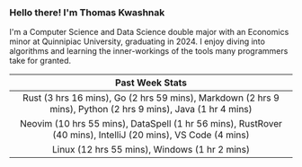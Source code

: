 
### Hello there! I'm Thomas Kwashnak

I'm a Computer Science and Data Science double major with an Economics
minor at Quinnipiac University, graduating in 2024.
I enjoy diving into algorithms and learning the inner-workings of the tools
many programmers take for granted.

| Past Week Stats |
| :---: |
| Rust (3 hrs 16 mins), Go (2 hrs 59 mins), Markdown (2 hrs 9 mins), Python (2 hrs 9 mins), Java (1 hr 4 mins) |
| Neovim (10 hrs 55 mins), DataSpell (1 hr 56 mins), RustRover (40 mins), IntelliJ (20 mins), VS Code (4 mins) |
| Linux (12 hrs 55 mins), Windows (1 hr 2 mins) |

